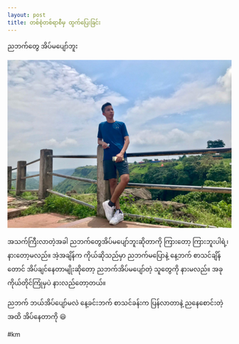 ```yaml
---
layout: post
title: တစ်စုံတစ်ရာစီမှ ထွက်ပြေးခြင်း
---
```

ညဘက်တွေ အိပ်မပျော်ဘူး

![Photo](../images/fcc/me.jpeg)

အသက်ကြီးလာတဲ့အခါ ညဘက်တွေအိပ်မပျော်ဘူးဆိုတာကို ကြားတော့ ကြားဘူးပါရဲ့၊ နားတော့မလည်။ အဲ့အချိန်က ကိုယ်ဆိုသည်မှာ ညဘက်မပြောနဲ့ နေ့ဘက် စာသင်ချိန်တောင် အိပ်ချင်နေတာမျိုးဆိုတော့ ညဘက်အိပ်မပျော်တဲ့ သူတွေကို နားမလည်။
အခု ကိုယ်တိုင်ကြုံမှပဲ နားလည်တော့တယ်။

ညဘက် ဘယ်အိပ်ပျော်မလဲ
နေ့ခင်းဘက် စာသင်ခန်းက ပြန်လာတာနဲ့ ညနေစောင်းတဲ့အထိ အိပ်နေတာကို 😃

#km
